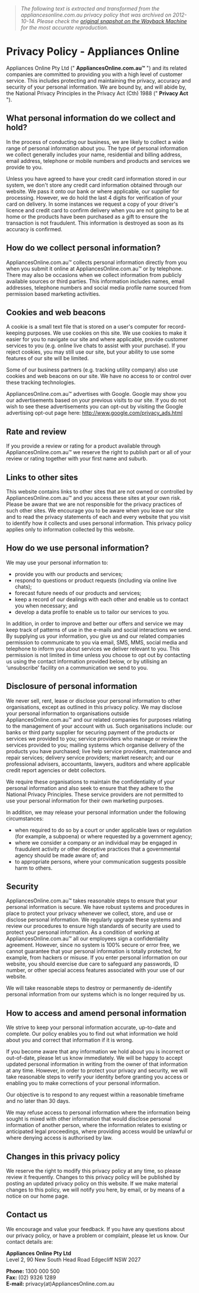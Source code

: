 > *The following text is extracted and transformed from the appliancesonline.com.au privacy policy that was archived on 2012-10-14. Please check the [original snapshot on the Wayback Machine](https://web.archive.org/web/20121014035011id_/http%3A//www.appliancesonline.com.au/privacy-policy.aspx) for the most accurate reproduction.*

# Privacy Policy - Appliances Online

Appliances Online Pty Ltd (" **AppliancesOnline.com.au™** ") and its related companies are committed to providing you with a high level of customer service. This includes protecting and maintaining the privacy, accuracy and security of your personal information. We are bound by, and will abide by, the National Privacy Principles in the Privacy Act (Cth) 1988 (" **Privacy Act** "). 

## What personal information do we collect and hold?

In the process of conducting our business, we are likely to collect a wide range of personal information about you. The type of personal information we collect generally includes your name, residential and billing address, email address, telephone or mobile numbers and products and services we provide to you.

Unless you have agreed to have your credit card information stored in our system, we don't store any credit card information obtained through our website. We pass it onto our bank or where applicable, our supplier for processing. However, we do hold the last 4 digits for verification of your card on delivery. In some instances we request a copy of your driver's licence and credit card to confirm delivery when you are not going to be at home or the products have been purchased as a gift to ensure the transaction is not fraudulent. This information is destroyed as soon as its accuracy is confirmed.

## How do we collect personal information?

AppliancesOnline.com.au™ collects personal information directly from you when you submit it online at AppliancesOnline.com.au™ or by telephone. There may also be occasions when we collect information from publicly available sources or third parties. This information includes names, email addresses, telephone numbers and social media profile name sourced from permission based marketing activities.

## Cookies and web beacons

A cookie is a small text file that is stored on a user's computer for record-keeping purposes. We use cookies on this site. We use cookies to make it easier for you to navigate our site and where applicable, provide customer services to you (e.g. online live chats to assist with your purchase). If you reject cookies, you may still use our site, but your ability to use some features of our site will be limited.

Some of our business partners (e.g. tracking utility company) also use cookies and web beacons on our site. We have no access to or control over these tracking technologies.

AppliancesOnline.com.au™ advertises with Google. Google may show you our advertisements based on your previous visits to our site. If you do not wish to see these advertisements you can opt-out by visiting the Google advertising opt-out page here: <http://www.google.com/privacy_ads.html>

## Rate and review

If you provide a review or rating for a product available through AppliancesOnline.com.au™ we reserve the right to publish part or all of your review or rating together with your first name and suburb.

## Links to other sites

This website contains links to other sites that are not owned or controlled by AppliancesOnline.com.au™ and you access these sites at your own risk. Please be aware that we are not responsible for the privacy practices of such other sites. We encourage you to be aware when you leave our site and to read the privacy statements of each and every website that you visit to identify how it collects and uses personal information. This privacy policy applies only to information collected by this website.

## How do we use personal information?

We may use your personal information to:

  * provide you with our products and services;
  * respond to questions or product requests (including via online live chats);
  * forecast future needs of our products and services;
  * keep a record of our dealings with each other and enable us to contact you when necessary; and
  * develop a data profile to enable us to tailor our services to you.



In addition, in order to improve and better our offers and service we may keep track of patterns of use in the e-mails and social interactions we send. By supplying us your information, you give us and our related companies permission to communicate to you via email, SMS, MMS, social media and telephone to inform you about services we deliver relevant to you. This permission is not limited in time unless you choose to opt out by contacting us using the contact information provided below, or by utilising an ‘unsubscribe’ facility on a communication we send to you. 

## Disclosure of personal information

We never sell, rent, lease or disclose your personal information to other organisations, except as outlined in this privacy policy. We may disclose your personal information to organisations outside AppliancesOnline.com.au™ and our related companies for purposes relating to the management of your account with us. Such organisations include: our banks or third party supplier for securing payment of the products or services we provided to you; service providers who manage or review the services provided to you; mailing systems which organise delivery of the products you have purchased; live help service providers, maintenance and repair services; delivery service providers; market research; and our professional advisers, accountants, lawyers, auditors and where applicable credit report agencies or debt collectors.

We require these organisations to maintain the confidentiality of your personal information and also seek to ensure that they adhere to the National Privacy Principles. These service providers are not permitted to use your personal information for their own marketing purposes.

In addition, we may release your personal information under the following circumstances:

  * when required to do so by a court or under applicable laws or regulation (for example, a subpoena) or where requested by a government agency; 
  * where we consider a company or an individual may be engaged in fraudulent activity or other deceptive practices that a governmental agency should be made aware of; and 
  * to appropriate persons, where your communication suggests possible harm to others. 



## Security

AppliancesOnline.com.au™ takes reasonable steps to ensure that your personal information is secure. We have robust systems and procedures in place to protect your privacy whenever we collect, store, and use or disclose personal information. We regularly upgrade these systems and review our procedures to ensure high standards of security are used to protect your personal information. As a condition of working at AppliancesOnline.com.au™ all our employees sign a confidentiality agreement. However, since no system is 100% secure or error free, we cannot guarantee that your personal information is totally protected, for example, from hackers or misuse. If you enter personal information on our website, you should exercise due care to safeguard any passwords, ID number, or other special access features associated with your use of our website. 

We will take reasonable steps to destroy or permanently de-identify personal information from our systems which is no longer required by us. 

## How to access and amend personal information

We strive to keep your personal information accurate, up-to-date and complete. Our policy enables you to find out what information we hold about you and correct that information if it is wrong.

If you become aware that any information we hold about you is incorrect or out-of-date, please let us know immediately. We will be happy to accept updated personal information in writing from the owner of that information at any time. However, in order to protect your privacy and security, we will take reasonable steps to verify your identity before granting you access or enabling you to make corrections of your personal information.

Our objective is to respond to any request within a reasonable timeframe and no later than 30 days.

We may refuse access to personal information where the information being sought is mixed with other information that would disclose personal information of another person, where the information relates to existing or anticipated legal proceedings, where providing access would be unlawful or where denying access is authorised by law. 

## Changes in this privacy policy

We reserve the right to modify this privacy policy at any time, so please review it frequently. Changes to this privacy policy will be published by posting an updated privacy policy on this website. If we make material changes to this policy, we will notify you here, by email, or by means of a notice on our home page.

## Contact us

We encourage and value your feedback. If you have any questions about our privacy policy, or have a problem or complaint, please let us know. Our contact details are:

**Appliances Online Pty Ltd**  
Level 2, 90 New South Head Road Edgecliff NSW 2027

**Phone:** 1300 000 500  
**Fax:** (02) 9326 1289  
**E-mail:** privacy(at)AppliancesOnline.com.au
